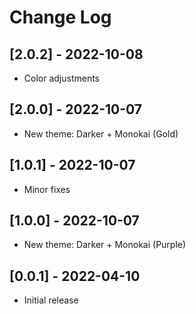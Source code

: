 # Change Log

## [2.0.2] - 2022-10-08

- Color adjustments

## [2.0.0] - 2022-10-07

- New theme: Darker + Monokai (Gold)

## [1.0.1] - 2022-10-07

- Minor fixes

## [1.0.0] - 2022-10-07

- New theme: Darker + Monokai (Purple)

## [0.0.1] - 2022-04-10

- Initial release
